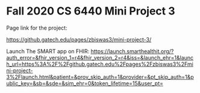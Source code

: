 # Fall 2020 CS 6440 Mini Project 3

Page link for the project:

https://github.gatech.edu/pages/zbiswas3/mini-project-3/

Launch The SMART app on FHIR:
https://launch.smarthealthit.org/?auth_error=&fhir_version_1=r4&fhir_version_2=r4&iss=&launch_ehr=1&launch_url=https%3A%2F%2Fgithub.gatech.edu%2Fpages%2Fzbiswas3%2Fmini-project-3%2Flaunch.html&patient=&prov_skip_auth=1&provider=&pt_skip_auth=1&public_key=&sb=&sde=&sim_ehr=0&token_lifetime=15&user_pt=